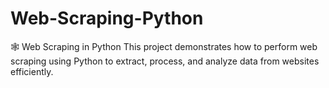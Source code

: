 # Web-Scraping-Python
🕸️ Web Scraping in Python This project demonstrates how to perform web scraping using Python to extract, process, and analyze data from websites efficiently.
